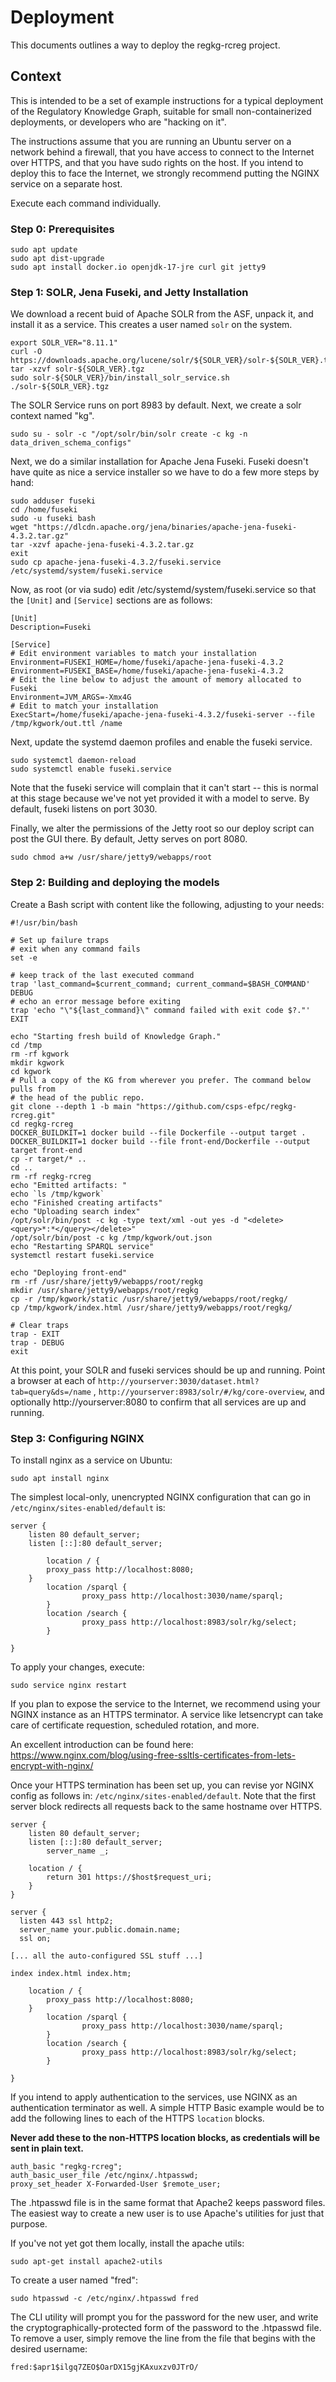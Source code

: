 # Deployment

This documents outlines a way to deploy the regkg-rcreg project.

## Context

This is intended to be a set of example instructions for a typical deployment of
the Regulatory Knowledge Graph, suitable for small non-containerized 
deployments, or developers who are "hacking on it".

The instructions assume that you are running an Ubuntu server on a network 
behind a firewall, that you have access to connect to the Internet over HTTPS, 
and that you have sudo rights on the host. If you intend to deploy this to face
the Internet, we strongly recommend putting the NGINX service on a separate
host.

Execute each command individually.

### Step 0: Prerequisites
```
sudo apt update
sudo apt dist-upgrade
sudo apt install docker.io openjdk-17-jre curl git jetty9
```

### Step 1: SOLR, Jena Fuseki, and Jetty Installation

We download a recent buid of Apache SOLR from the ASF, unpack it, and install it 
as a service. This creates a user named `solr` on the system.

```
export SOLR_VER="8.11.1"
curl -O https://downloads.apache.org/lucene/solr/${SOLR_VER}/solr-${SOLR_VER}.tgz
tar -xzvf solr-${SOLR_VER}.tgz
sudo solr-${SOLR_VER}/bin/install_solr_service.sh ./solr-${SOLR_VER}.tgz
```

The SOLR Service runs on port 8983 by default. Next, we create a solr context named "kg".

```
sudo su - solr -c "/opt/solr/bin/solr create -c kg -n data_driven_schema_configs" 
```

Next, we do a similar installation for Apache Jena Fuseki. Fuseki doesn't have 
quite as nice a service installer so we have to do a few more steps by hand:

```
sudo adduser fuseki
cd /home/fuseki
sudo -u fuseki bash
wget "https://dlcdn.apache.org/jena/binaries/apache-jena-fuseki-4.3.2.tar.gz"
tar -xzvf apache-jena-fuseki-4.3.2.tar.gz
exit
sudo cp apache-jena-fuseki-4.3.2/fuseki.service /etc/systemd/system/fuseki.service 
```

Now, as root (or via sudo) edit /etc/systemd/system/fuseki.service so that the 
`[Unit]` and `[Service]` sections are as follows:

```
[Unit]
Description=Fuseki

[Service]
# Edit environment variables to match your installation
Environment=FUSEKI_HOME=/home/fuseki/apache-jena-fuseki-4.3.2
Environment=FUSEKI_BASE=/home/fuseki/apache-jena-fuseki-4.3.2
# Edit the line below to adjust the amount of memory allocated to Fuseki
Environment=JVM_ARGS=-Xmx4G
# Edit to match your installation
ExecStart=/home/fuseki/apache-jena-fuseki-4.3.2/fuseki-server --file /tmp/kgwork/out.ttl /name 
```

Next, update the systemd daemon profiles and enable the fuseki service.

```
sudo systemctl daemon-reload
sudo systemctl enable fuseki.service
```

Note that the fuseki service will complain that it can't start -- this is normal
at this stage because we've not yet provided it with a model to serve.
By default, fuseki listens on port 3030.

Finally, we alter the permissions of the Jetty root so our deploy script can post 
the GUI there. By default, Jetty serves on port 8080.
```
sudo chmod a+w /usr/share/jetty9/webapps/root
```

### Step 2: Building and deploying the models

Create a Bash script with content like the following, adjusting to your needs:

```
#!/usr/bin/bash

# Set up failure traps
# exit when any command fails
set -e

# keep track of the last executed command
trap 'last_command=$current_command; current_command=$BASH_COMMAND' DEBUG
# echo an error message before exiting
trap 'echo "\"${last_command}\" command failed with exit code $?."' EXIT

echo "Starting fresh build of Knowledge Graph."
cd /tmp
rm -rf kgwork
mkdir kgwork
cd kgwork
# Pull a copy of the KG from wherever you prefer. The command below pulls from 
# the head of the public repo.
git clone --depth 1 -b main "https://github.com/csps-efpc/regkg-rcreg.git"
cd regkg-rcreg
DOCKER_BUILDKIT=1 docker build --file Dockerfile --output target .
DOCKER_BUILDKIT=1 docker build --file front-end/Dockerfile --output target front-end
cp -r target/* ..
cd ..
rm -rf regkg-rcreg
echo "Emitted artifacts: "
echo `ls /tmp/kgwork`
echo "Finished creating artifacts"
echo "Uploading search index"
/opt/solr/bin/post -c kg -type text/xml -out yes -d "<delete><query>*:*</query></delete>"
/opt/solr/bin/post -c kg /tmp/kgwork/out.json
echo "Restarting SPARQL service"
systemctl restart fuseki.service

echo "Deploying front-end"
rm -rf /usr/share/jetty9/webapps/root/regkg
mkdir /usr/share/jetty9/webapps/root/regkg
cp -r /tmp/kgwork/static /usr/share/jetty9/webapps/root/regkg/
cp /tmp/kgwork/index.html /usr/share/jetty9/webapps/root/regkg/

# Clear traps
trap - EXIT
trap - DEBUG
exit
```

At this point, your SOLR and fuseki services should be up and running. 
Point a browser at each of `http://yourserver:3030/dataset.html?tab=query&ds=/name` 
, `http://yourserver:8983/solr/#/kg/core-overview`, and optionally 
http://yourserver:8080 to confirm that all services are up and running.

### Step 3: Configuring NGINX

To install nginx as a service on Ubuntu:

```
sudo apt install nginx
```

The simplest local-only, unencrypted NGINX configuration that can go in 
`/etc/nginx/sites-enabled/default` is:

```
server {
	listen 80 default_server;
	listen [::]:80 default_server;
        
        location / {
		proxy_pass http://localhost:8080;
	}
        location /sparql {
                proxy_pass http://localhost:3030/name/sparql;
        }
        location /search {
                proxy_pass http://localhost:8983/solr/kg/select;
        }

}
```
To apply your changes, execute:
```
sudo service nginx restart
```

If you plan to expose the service to the Internet, we recommend using your NGINX
instance as an HTTPS terminator. A service like letsencrypt can take care of
certificate requestion, scheduled rotation, and more. 

An excellent introduction can be found here: 
https://www.nginx.com/blog/using-free-ssltls-certificates-from-lets-encrypt-with-nginx/

Once your HTTPS termination has been set up, you can revise yor NGINX config as 
follows in: `/etc/nginx/sites-enabled/default`. Note that the first server 
block redirects all requests back to the same hostname over HTTPS.

```
server {
	listen 80 default_server;
	listen [::]:80 default_server;
        server_name _;

	location / {
		return 301 https://$host$request_uri;
	}
}

server {
  listen 443 ssl http2;
  server_name your.public.domain.name;
  ssl on;

[... all the auto-configured SSL stuff ...]

index index.html index.htm;

	location / {
		proxy_pass http://localhost:8080;
	}
        location /sparql {
                proxy_pass http://localhost:3030/name/sparql;
        }
        location /search {
                proxy_pass http://localhost:8983/solr/kg/select;
        }

}

```

If you intend to apply authentication to the services, use NGINX as an 
authentication terminator as well. A simple HTTP Basic example would be to add 
the following lines to each of the HTTPS `location` blocks.

**Never add these to the non-HTTPS location blocks, as credentials will be 
sent in plain text.**

```
auth_basic "regkg-rcreg";
auth_basic_user_file /etc/nginx/.htpasswd;
proxy_set_header X-Forwarded-User $remote_user;
```

The .htpasswd file is in the same format that Apache2 keeps password files. The easiest way to create a new user is to use Apache's utilities for just that purpose.

If you've not yet got them locally, install the apache utils:
```
sudo apt-get install apache2-utils
```
To create a user named "fred":
```
sudo htpasswd -c /etc/nginx/.htpasswd fred
```
The CLI utility will prompt you for the password for the new user, and write the cryptographically-protected form of the password to the .htpasswd file.
To remove a user, simply remove the line from the file that begins with the desired username:
```
fred:$apr1$ilgq7ZEO$OarDX15gjKAxuxzv0JTrO/
```
